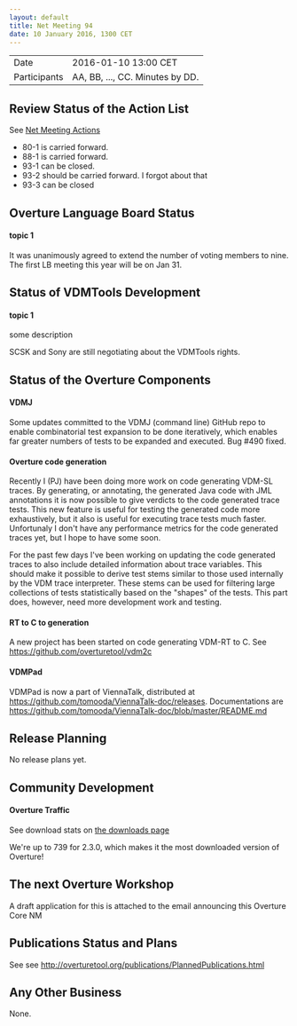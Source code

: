 ```yaml
---
layout: default
title: Net Meeting 94
date: 10 January 2016, 1300 CET
---
```


<script src="http://code.jquery.com/jquery-1.11.1.min.js">
</script>
<script src="/javascripts/edit.js"></script>
<script>setEditButonNm();</script>

|||
|---|---|
| Date | 2016-01-10 13:00 CET |
| Participants | AA, BB, ..., CC.  Minutes by DD. |


## Review Status of the Action List

See [Net Meeting Actions](https://github.com/overturetool/overturetool.github.io/issues?q=is%3Aopen+is%3Aissue+label%3A%22action+net-meeting%22)

* 80-1 is carried forward.
* 88-1 is carried forward.
* 93-1 can be closed.
* 93-2 should be carried forward. I forgot about that
* 93-3 can be closed



## Overture Language Board Status

#### topic 1

It was unanimously agreed to extend the number of voting members to nine. The first LB meeting this year will be on Jan 31.


## Status of VDMTools Development

#### topic 1

some description

SCSK and Sony are still negotiating about the VDMTools rights.


##  Status of the Overture Components

#### VDMJ

Some updates committed to the VDMJ (command line) GitHub repo to enable combinatorial test expansion to be done iteratively, which enables far greater numbers of tests to be expanded and executed. Bug #490 fixed.

#### Overture code generation

Recently I (PJ) have been doing more work on code generating VDM-SL traces. By generating, or annotating, the generated Java code with JML annotations it is now possible to give verdicts to the code generated trace tests. This new feature is useful for testing the generated code more exhaustively, but it also is useful for executing trace tests much faster. Unfortunaly I don't have any performance metrics for the code generated traces yet, but I hope to have some soon.

For the past few days I've been working on updating the code generated traces to also include detailed information about trace variables. This should make it possible to derive test stems similar to those used internally by the VDM trace interpreter. These stems can be used for filtering large collections of tests statistically based on the "shapes" of the tests. This part does, however, need more development work and testing.

#### RT to C to generation

A new project has been started on code generating VDM-RT to C. See https://github.com/overturetool/vdm2c  

#### VDMPad

VDMPad is now a part of ViennaTalk, distributed at https://github.com/tomooda/ViennaTalk-doc/releases.
Documentations are https://github.com/tomooda/ViennaTalk-doc/blob/master/README.md

##  Release Planning

No release plans yet.

##  Community Development

#### Overture Traffic

See download stats on [the downloads page](http://overturetool.org/download/)

We're up to 739 for 2.3.0, which makes it the most downloaded version of Overture!


##  The next Overture Workshop

A draft application for this is attached to the email announcing this Overture Core NM

##  Publications Status and Plans

See see http://overturetool.org/publications/PlannedPublications.html 


##  Any Other Business

None.

<div id="edit_page_div"></div>
